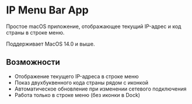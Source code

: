 # IP Menu Bar App

Простое macOS приложение, отображающее текущий IP-адрес и код страны в строке меню.

Поддерживает MacOS 14.0 и выше.

## Возможности

- Отображение текущего IP-адреса в строке меню
- Показ двухбуквенного кода страны рядом с иконкой
- Автоматическое обновление при изменении сетевого подключения
- Работа только в строке меню (без иконки в Dock)
